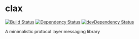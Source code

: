 clax
====
[![Build Status](https://travis-ci.org/DaQuirm/clax.png?branch=master)](https://travis-ci.org/DaQuirm/clax)
[![Dependency Status](https://david-dm.org/daquirm/clax.png)](https://david-dm.org/daquirm/clax)
[![devDependency Status](https://david-dm.org/daquirm/clax/dev-status.png)](https://david-dm.org/daquirm/clax#info=devDependencies)

A minimalistic protocol layer messaging library
